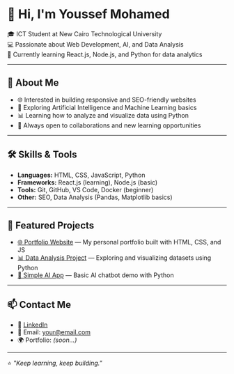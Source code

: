 # 👋 Hi, I'm Youssef Mohamed

🎓 ICT Student at New Cairo Technological University  
💻 Passionate about Web Development, AI, and Data Analysis  
🌱 Currently learning React.js, Node.js, and Python for data analytics  

---

## 🚀 About Me
- 🌐 Interested in building responsive and SEO-friendly websites  
- 🤖 Exploring Artificial Intelligence and Machine Learning basics  
- 📊 Learning how to analyze and visualize data using Python  
- 🧩 Always open to collaborations and new learning opportunities  

---

## 🛠️ Skills & Tools
- **Languages:** HTML, CSS, JavaScript, Python  
- **Frameworks:** React.js (learning), Node.js (basic)  
- **Tools:** Git, GitHub, VS Code, Docker (beginner)  
- **Other:** SEO, Data Analysis (Pandas, Matplotlib basics)

---

## 📂 Featured Projects
- [🌐 Portfolio Website](https://github.com/YoussefMouhamed/Portfolio) — My personal portfolio built with HTML, CSS, and JS  
- [📊 Data Analysis Project](https://github.com/YoussefMouhamed/Data-Analysis) — Exploring and visualizing datasets using Python  
- [🧠 Simple AI App](https://github.com/YoussefMouhamed/AI-Experiment) — Basic AI chatbot demo with Python  

---

## 📫 Contact Me
- 💼 [LinkedIn](https://linkedin.com/in/Youssef-Mouhamed)  
- 📧 Email: your@email.com  
- 🌍 Portfolio: *(soon...)*  

---

⭐️ *"Keep learning, keep building."*  
